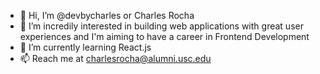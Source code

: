 - 👋 Hi, I’m @devbycharles or Charles Rocha
- 👀 I’m incredily interested in building web applications with great user experiences and I'm aiming to have a career in Frontend Development
- 🌱 I’m currently learning React.js
- 📫 Reach me at charlesrocha@alumni.usc.edu
